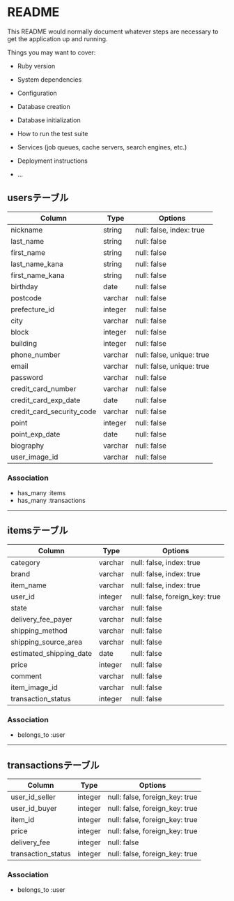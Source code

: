 # README

This README would normally document whatever steps are necessary to get the
application up and running.

Things you may want to cover:

* Ruby version

* System dependencies

* Configuration

* Database creation

* Database initialization

* How to run the test suite

* Services (job queues, cache servers, search engines, etc.)

* Deployment instructions

* ...

## usersテーブル

|Column|Type|Options|
|------|----|-------|
|nickname|string|null: false, index: true|
|last_name|string|null: false|
|first_name|string|null: false|
|last_name_kana|string|null: false|
|first_name_kana|string|null: false|
|birthday|date|null: false|
|postcode|varchar|null: false|
|prefecture_id|integer|null: false|    table
|city|varchar|null: false|
|block|integer|null: false|
|building|integer|null: false|
|phone_number|varchar|null: false, unique: true|
|email|varchar|null: false, unique: true|
|password|varchar|null: false|
|credit_card_number|varchar|null: false|
|credit_card_exp_date|date|null: false|
|credit_card_security_code|varchar|null: false|
|point|integer|null: false|
|point_exp_date|date|null: false|
|biography|varchar|null: false|
|user_image_id|varchar|null: false|    table

### Association
- has_many :items
- has_many :transactions

---------------------------------------------------------

## itemsテーブル

|Column|Type|Options|
|------|----|-------|
|category|varchar|null: false, index: true|    table
|brand|varchar|null: false, index: true|    table
|item_name|varchar|null: false, index: true|
|user_id|integer|null: false, foreign_key: true|
|state|varchar|null: false|
|delivery_fee_payer|varchar|null: false|
|shipping_method|varchar|null: false|
|shipping_source_area|varchar|null: false|
|estimated_shipping_date|date|null: false|
|price|integer|null: false|
|comment|varchar|null: false|
|item_image_id|varchar|null: false|    table
|transaction_status|integer|null: false|

### Association
- belongs_to :user

---------------------------------------------------------

## transactionsテーブル

|Column|Type|Options|
|------|----|-------|
|user_id_seller|integer|null: false, foreign_key: true|
|user_id_buyer|integer|null: false, foreign_key: true|
|item_id|integer|null: false, foreign_key: true|
|price|integer|null: false, foreign_key: true|
|delivery_fee|integer|null: false|    table
|transaction_status|integer|null: false, foreign_key: true|

### Association
- belongs_to :user
